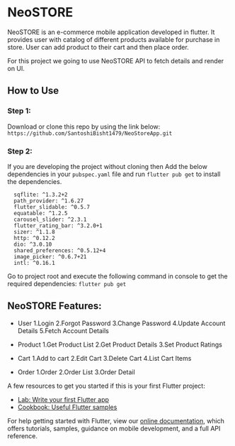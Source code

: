 # NeoSTORE

NeoSTORE is an e-commerce mobile application developed in flutter. It provides user with catalog of different products available for purchase in store. User can add product to their cart and then place order. 

For this project we going to use NeoSTORE API to fetch details and render on UI.

## How to Use

### Step 1:
Download or clone this repo by using the link below:
`https://github.com/SantoshiBisht1479/NeoStoreApp.git`

### Step 2:
If you are developing the project without cloning then
Add the below dependencies in your `pubspec.yaml` file and run `flutter pub get` to install the dependencies.

```flutter_bloc: ^6.1.1
  sqflite: ^1.3.2+2
  path_provider: ^1.6.27
  flutter_slidable: ^0.5.7
  equatable: ^1.2.5
  carousel_slider: ^2.3.1
  flutter_rating_bar: ^3.2.0+1
  sizer: ^1.1.8
  http: ^0.12.2
  dio: ^3.0.10
  shared_preferences: ^0.5.12+4
  image_picker: ^0.6.7+21
  intl: ^0.16.1
  ```

Go to project root and execute the following command in console to get the required dependencies:
`flutter pub get`

## NeoSTORE Features:
- User
     1.Login
     2.Forgot Password
     3.Change Password
     4.Update Account Details
     5.Fetch Account Details
     
- Product
     1.Get Product List
     2.Get Product Details
     3.Set Product Ratings
     
- Cart
     1.Add to cart
     2.Edit Cart
     3.Delete Cart
     4.List Cart Items
     
- Order
     1.Order
     2.Order List
     3.Order Detail
     
     



A few resources to get you started if this is your first Flutter project:

- [Lab: Write your first Flutter app](https://flutter.dev/docs/get-started/codelab)
- [Cookbook: Useful Flutter samples](https://flutter.dev/docs/cookbook)

For help getting started with Flutter, view our
[online documentation](https://flutter.dev/docs), which offers tutorials,
samples, guidance on mobile development, and a full API reference.
